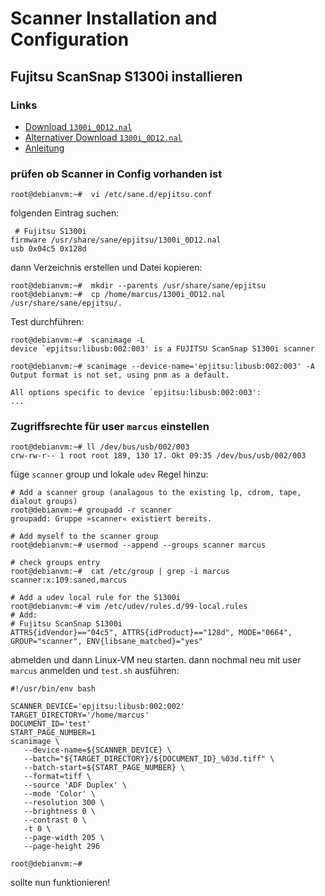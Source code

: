 # Scanner Installation and Configuration

## Fujitsu ScanSnap S1300i installieren

### Links

*   [Download `1300i_0D12.nal`](https://github.com/stevleibelt/scansnap-firmware/blob/master/1300i_0D12.nal)
*   [Alternativer Download `1300i_0D12.nal`](http://www.openfusion.net/public/files/1300i_0D12.nal)
*   [Anleitung](http://www.openfusion.net/linux/scansnap_1300i)


### prüfen ob Scanner in Config vorhanden ist

```
root@debianvm:~#  vi /etc/sane.d/epjitsu.conf
```

folgenden Eintrag suchen:

```
 # Fujitsu S1300i
firmware /usr/share/sane/epjitsu/1300i_0D12.nal
usb 0x04c5 0x128d
```

dann Verzeichnis erstellen und Datei kopieren:

```
root@debianvm:~#  mkdir --parents /usr/share/sane/epjitsu
root@debianvm:~#  cp /home/marcus/1300i_0D12.nal /usr/share/sane/epjitsu/.
```

Test durchführen:

```
root@debianvm:~#  scanimage -L
device `epjitsu:libusb:002:003' is a FUJITSU ScanSnap S1300i scanner
```

```
root@debianvm:~# scanimage --device-name='epjitsu:libusb:002:003' -A
Output format is not set, using pnm as a default.

All options specific to device `epjitsu:libusb:002:003':
...
```

### Zugriffsrechte für user `marcus` einstellen

```
root@debianvm:~# ll /dev/bus/usb/002/003
crw-rw-r-- 1 root root 189, 130 17. Okt 09:35 /dev/bus/usb/002/003
```

füge `scanner` group und lokale `udev` Regel hinzu:

```
# Add a scanner group (analagous to the existing lp, cdrom, tape, dialout groups)
root@debianvm:~# groupadd -r scanner
groupadd: Gruppe »scanner« existiert bereits.

# Add myself to the scanner group
root@debianvm:~# usermod --append --groups scanner marcus

# check groups entry
root@debianvm:~#  cat /etc/group | grep -i marcus
scanner:x:109:saned,marcus

# Add a udev local rule for the S1300i
root@debianvm:~# vim /etc/udev/rules.d/99-local.rules
# Add:
# Fujitsu ScanSnap S1300i
ATTRS{idVendor}=="04c5", ATTRS{idProduct}=="128d", MODE="0664", GROUP="scanner", ENV{libsane_matched}="yes"
```

abmelden und dann Linux-VM neu starten.
dann nochmal neu mit user `marcus` anmelden und `test.sh` ausführen:

```
#!/usr/bin/env bash

SCANNER_DEVICE='epjitsu:libusb:002:002'
TARGET_DIRECTORY='/home/marcus'
DOCUMENT_ID='test'
START_PAGE_NUMBER=1
scanimage \
   --device-name=${SCANNER_DEVICE} \
   --batch="${TARGET_DIRECTORY}/${DOCUMENT_ID}_%03d.tiff" \
   --batch-start=${START_PAGE_NUMBER} \
   --format=tiff \
   --source 'ADF Duplex' \
   --mode 'Color' \
   --resolution 300 \
   --brightness 0 \
   --contrast 0 \
   -t 0 \
   --page-width 205 \
   --page-height 296
```

```
root@debianvm:~# 
```

sollte nun funktionieren!
